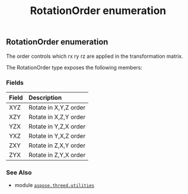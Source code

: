 ﻿---
title: RotationOrder enumeration
second_title: Aspose.3D for Python via .NET API References
description: 
type: docs
weight: 260
url: /python-net/aspose.threed.utilities/rotationorder/
is_root: false
---

## RotationOrder enumeration

The order controls which rx ry rz are applied in the transformation matrix.



The RotationOrder type exposes the following members:

### Fields
| Field | Description |
| :- | :- |
| XYZ | Rotate in X,Y,Z order |
| XZY | Rotate in X,Z,Y order |
| YZX | Rotate in Y,Z,X order |
| YXZ | Rotate in Y,X,Z order |
| ZXY | Rotate in Z,X,Y order |
| ZYX | Rotate in Z,Y,X order |



### See Also
* module [`aspose.threed.utilities`](..)
